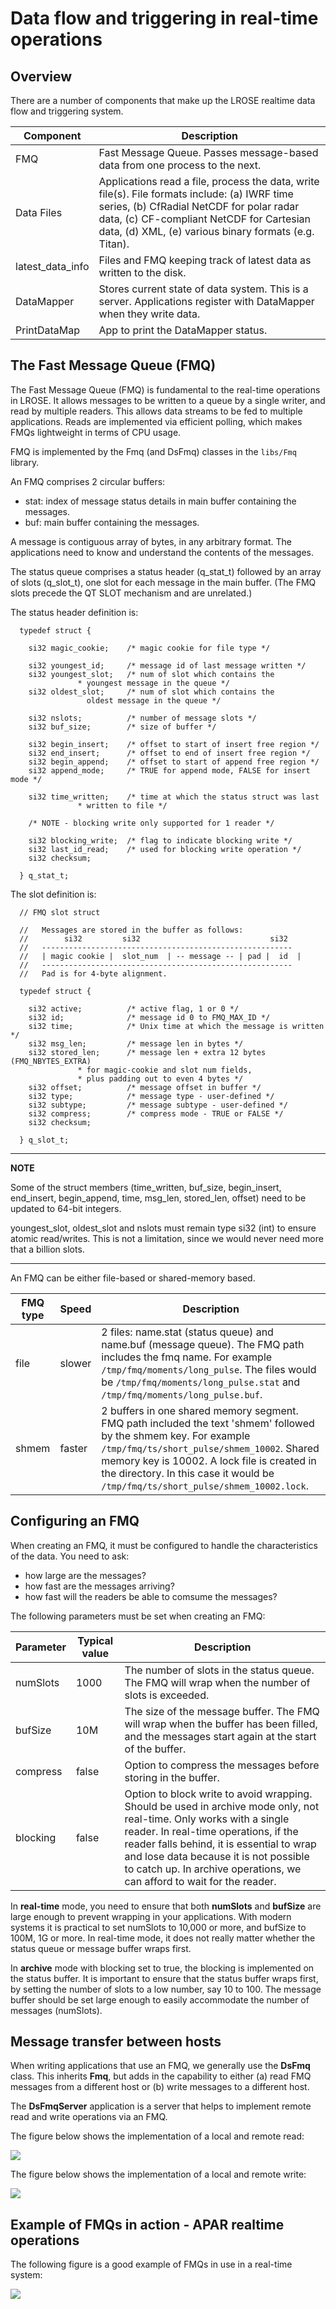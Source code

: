 # Data flow and triggering in real-time operations

## Overview

There are a number of components that make up the LROSE realtime data flow and triggering system.

| Component  | Description |
| -----      | ----------- |
| FMQ        | Fast Message Queue. Passes message-based data from one process to the next. |
| Data Files | Applications read a file, process the data, write file(s). File formats include: (a) IWRF time series, (b) CfRadial NetCDF for polar radar data, (c) CF-compliant NetCDF for Cartesian data, (d) XML, (e) various binary formats (e.g. Titan). |
| latest_data_info | Files and FMQ keeping track of latest data as written to the disk. |
| DataMapper | Stores current state of data system. This is a server. Applications register with DataMapper when they write data. |
| PrintDataMap | App to print the DataMapper status. |

## The Fast Message Queue (FMQ)

The Fast Message Queue (FMQ) is fundamental to the real-time operations in LROSE. It allows messages to be written to a queue by a single writer, and read by multiple readers. This allows data streams to be fed to multiple applications. Reads are implemented via efficient polling, which makes FMQs lightweight in terms of CPU usage.

FMQ is implemented by the Fmq (and DsFmq) classes in the `libs/Fmq` library.

An FMQ comprises 2 circular buffers:

* stat: index of message status details in main buffer containing the messages.
* buf: main buffer containing the messages.

A message is contiguous array of bytes, in any arbitrary format. The applications need to know and understand the contents of the messages.

The status queue comprises a status header (q_stat_t) followed by an array of slots (q_slot_t), one slot for each message in the main buffer. (The FMQ slots precede the QT SLOT mechanism and are unrelated.)

The status header definition is:

```
  typedef struct {
    
    si32 magic_cookie;    /* magic cookie for file type */
    
    si32 youngest_id;     /* message id of last message written */
    si32 youngest_slot;   /* num of slot which contains the
			   * youngest message in the queue */
    si32 oldest_slot;     /* num of slot which contains the
			     oldest message in the queue */
    
    si32 nslots;          /* number of message slots */
    si32 buf_size;        /* size of buffer */
    
    si32 begin_insert;    /* offset to start of insert free region */
    si32 end_insert;      /* offset to end of insert free region */
    si32 begin_append;    /* offset to start of append free region */
    si32 append_mode;     /* TRUE for append mode, FALSE for insert mode */
    
    si32 time_written;    /* time at which the status struct was last
			   * written to file */
    
    /* NOTE - blocking write only supported for 1 reader */
    
    si32 blocking_write;  /* flag to indicate blocking write */
    si32 last_id_read;    /* used for blocking write operation */
    si32 checksum;
    
  } q_stat_t;
```

The slot definition is:

```
  // FMQ slot struct
  
  //   Messages are stored in the buffer as follows:
  //        si32         si32                             si32
  //   --------------------------------------------------------
  //   | magic cookie |  slot_num  | -- message -- | pad |  id  |
  //   --------------------------------------------------------
  //   Pad is for 4-byte alignment.
  
  typedef struct {
    
    si32 active;          /* active flag, 1 or 0 */
    si32 id;              /* message id 0 to FMQ_MAX_ID */
    si32 time;            /* Unix time at which the message is written */
    si32 msg_len;         /* message len in bytes */
    si32 stored_len;      /* message len + extra 12 bytes (FMQ_NBYTES_EXTRA)
			   * for magic-cookie and slot num fields,
			   * plus padding out to even 4 bytes */
    si32 offset;          /* message offset in buffer */
    si32 type;            /* message type - user-defined */
    si32 subtype;         /* message subtype - user-defined */
    si32 compress;        /* compress mode - TRUE or FALSE */
    si32 checksum;
    
  } q_slot_t;

```

---
**NOTE**

Some of the struct members (time_written, buf_size, begin_insert, end_insert, begin_append, time, msg_len, stored_len, offset) need to be updated to 64-bit integers.

youngest_slot, oldest_slot and nslots must remain type si32 (int) to ensure atomic read/writes. This is not a limitation, since we would never need more that a billion slots.

---

An FMQ can be either file-based or shared-memory based.

| FMQ type   | Speed | Description |
| -----      | ----- | ----------- |
| file       | slower | 2 files: name.stat (status queue) and name.buf (message queue). The FMQ path includes the fmq name. For example `/tmp/fmq/moments/long_pulse`. The files would be `/tmp/fmq/moments/long_pulse.stat` and `/tmp/fmq/moments/long_pulse.buf`. |
| shmem      | faster | 2 buffers in one shared memory segment. FMQ path included the text 'shmem' followed by the shmem key. For example `/tmp/fmq/ts/short_pulse/shmem_10002`. Shared memory key is 10002. A lock file is created in the directory. In this case it would be `/tmp/fmq/ts/short_pulse/shmem_10002.lock`. |

## Configuring an FMQ

When creating an FMQ, it must be configured to handle the characteristics of the data. You need to ask:

* how large are the messages?
* how fast are the messages arriving?
* how fast will the readers be able to comsume the messages?

The following parameters must be set when creating an FMQ:

| Parameter  | Typical value | Description |
| -----      | ------------- | ----------- |
| numSlots   | 1000 | The number of slots in the status queue. The FMQ will wrap when the number of slots is exceeded. |
| bufSize    | 10M  | The size of the message buffer. The FMQ will wrap when the buffer has been filled, and the messages start again at the start of the buffer. |
| compress   | false | Option to compress the messages before storing in the buffer. |
| blocking   | false | Option to block write to avoid wrapping. Should be used in archive mode only, not real-time. Only works with a single reader. In real-time operations, if the reader falls behind, it is essential to wrap and lose data because it is not possible to catch up. In archive operations, we can afford to wait for the reader. |

In **real-time** mode, you need to ensure that both **numSlots** and **bufSize** are large enough to prevent wrapping in your applications. With modern systems it is practical to set numSlots to 10,000 or more, and bufSize to 100M, 1G or more. In real-time mode, it does not really matter whether the status queue or message buffer wraps first.

In **archive** mode with blocking set to true, the blocking is implemented on the status buffer. It is important to ensure that the status buffer wraps first, by setting the number of slots to a low number, say 10 to 100. The message buffer should be set large enough to easily accommodate the number of messages (numSlots).

## Message transfer between hosts

When writing applications that use an FMQ, we generally use the **DsFmq** class. This inherits **Fmq**, but adds in the capability to either (a) read FMQ messages from a different host or (b) write messages to a different host.

The **DsFmqServer** application is a server that helps to implement remote read and write operations via an FMQ.

The figure below shows the implementation of a local and remote read:

<img align="center" src="./FMQ_read_remote.png">

The figure below shows the implementation of a local and remote write:

<img align="center" src="./FMQ_write_remote.png">

## Example of FMQs in action - APAR realtime operations

The following figure is a good example of FMQs in use in a real-time system:

<img align="center" src="./apar_realtime_diagram.png">



